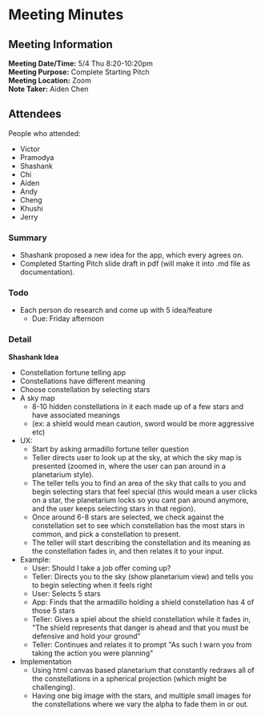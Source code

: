 # Meeting Minutes
## Meeting Information
**Meeting Date/Time:** 5/4 Thu 8:20-10:20pm <br>
**Meeting Purpose:** Complete Starting Pitch <br>
**Meeting Location:** Zoom <br>
**Note Taker:** Aiden Chen

## Attendees
People who attended:
- Victor
- Pramodya
- Shashank
- Chi
- Aiden
- Andy
- Cheng
- Khushi
- Jerry

### Summary

- Shashank proposed a new idea for the app, which every agrees on.
- Completed Starting Pitch slide draft in pdf (will make it into .md file as documentation).

### Todo

- Each person do research and come up with 5 idea/feature
    - Due: Friday afternoon

### Detail

**Shashank Idea**
- Constellation fortune telling app
- Constellations have different meaning
- Choose constellation by selecting stars
- A sky map
  - 8-10 hidden constellations in it each made up of a few stars and have associated meanings 
  - (ex: a shield would mean caution, sword would be more aggressive etc)
- UX: 
  - Start by asking armadillo fortune teller question
  - Teller directs user to look up at the sky, at which the sky map is presented (zoomed in, where the user can pan around in a planetarium style).
  - The teller tells you to find an area of the sky that calls to you and begin selecting stars that feel special (this would mean a user clicks on a star, the planetarium locks so you cant pan around anymore, and the user keeps selecting stars in that region).
  -  Once around 6-8 stars are selected, we check against the constellation set to see which constellation has the most stars in common, and pick a constellation to present.
  -   The teller will start describing the constellation and its meaning as the constellation fades in, and then relates it to your input.
- Example:
    - User: Should I take a job offer coming up?
    - Teller: Directs you to the sky (show planetarium view) and tells you to begin selecting when it feels right
    - User: Selects 5 stars
    - App: Finds that the armadillo holding a shield constellation has 4 of those 5 stars
    - Teller: Gives a spiel about the shield constellation while it fades in, "The shield represents that danger is ahead and that you must be defensive and hold your ground"
    - Teller: Continues and relates it to prompt "As such I warn you from taking the action you were planning"
- Implementation
  - Using html canvas based planetarium that constantly redraws all of the constellations in a spherical projection (which might be challenging).
  - Having one big image with the stars, and multiple small images for the constellations where we vary the alpha to fade them in or out.
